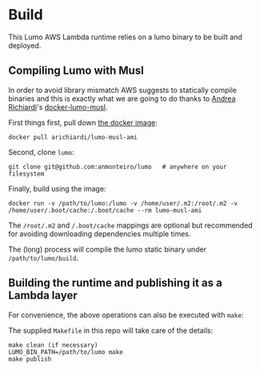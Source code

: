 # Build

This Lumo AWS Lambda runtime relies on a lumo binary to be built and deployed.

## Compiling Lumo with Musl

In order to avoid library mismatch AWS suggests to statically compile binaries and this is exactly what we are going to do thanks to [Andrea Richiardi](https://github.com/arichiardi)'s [docker-lumo-musl](https://github.com/arichiardi/docker-lumo-musl).

First things first, pull down [the docker image](https://cloud.docker.com/repository/docker/arichiardi/lumo-musl-ami):

```shell
docker pull arichiardi/lumo-musl-ami
```

Second, clone `lumo`:

```shell
git clone git@github.com:anmonteiro/lumo   # anywhere on your filesystem
```

Finally, build using the image:

```
docker run -v /path/to/lumo:/lumo -v /home/user/.m2:/root/.m2 -v /home/user/.boot/cache:/.boot/cache --rm lumo-musl-ami
```

The `/root/.m2` and `/.boot/cache` mappings are optional but recommended for
avoiding downloading dependencies multiple times.

The (long) process will compile the lumo static binary under `/path/to/lumo/build`.

## Building the runtime and publishing it as a Lambda layer

For convenience, the above operations can also be executed with `make`:

The supplied `Makefile` in this repo will take care of the details:

```
make clean (if necessary)
LUMO_BIN_PATH=/path/to/lumo make
make publish
```
